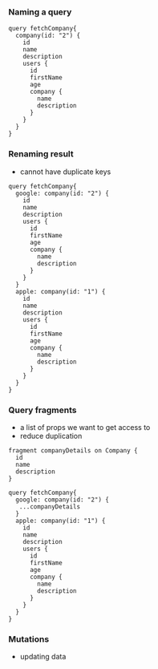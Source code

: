 ### Naming a query

```
query fetchCompany{
  company(id: "2") {
    id
    name
    description
    users {
      id
      firstName
      age
      company {
        name
        description
      }
    }
  }
}
```

### Renaming result
- cannot have duplicate keys

```
query fetchCompany{
  google: company(id: "2") {
    id
    name
    description
    users {
      id
      firstName
      age
      company {
        name
        description
      }
    }
  }
  apple: company(id: "1") {
    id
    name
    description
    users {
      id
      firstName
      age
      company {
        name
        description
      }
    }
  }
}

```

### Query fragments
- a list of props we want to get access to
- reduce duplication

```
fragment companyDetails on Company {
  id
  name
  description
}

query fetchCompany{
  google: company(id: "2") {
   ...companyDetails
  }
  apple: company(id: "1") {
    id
    name
    description
    users {
      id
      firstName
      age
      company {
        name
        description
      }
    }
  }
}
```

### Mutations
- updating data

